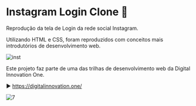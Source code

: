 # Instagram Login Clone 📱

Reprodução da tela de Login da rede social Instagram.

Utilizando HTML e CSS, foram reproduzidos com conceitos mais introdutórios de desenvolvimento web.

![inst](https://user-images.githubusercontent.com/89155684/136718410-c6afbe4c-cbe0-4857-8815-99c9a4153921.png)

Este projeto faz parte de uma das trilhas de desenvolvimento web da Digital Innovation One.

▶ https://digitalinnovation.one/

![7](https://user-images.githubusercontent.com/89155684/136718400-fc654012-2aed-4e1a-8399-b44da78a86a4.png)
